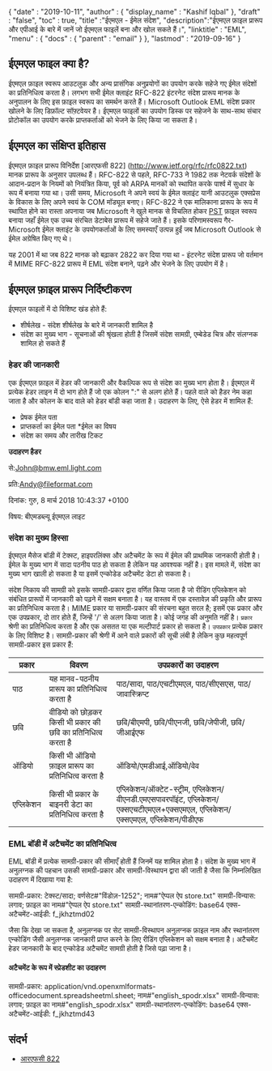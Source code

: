 {
  "date" : "2019-10-11",
  "author" : {
    "display_name" : "Kashif Iqbal"
},
  "draft" : "false",
  "toc" : true,
  "title" :"ईएमएल - ईमेल संदेश",
  "description":"ईएमएल फ़ाइल प्रारूप और एपीआई के बारे में जानें जो ईएमएल फाइलें बना और खोल सकते हैं।",
  "linktitle" : "EML",
  "menu" : {
    "docs" : {
      "parent" : "email"
}
},
  "lastmod" : "2019-09-16"
}

## ईएमएल फाइल क्या है?

ईएमएल फ़ाइल स्वरूप आउटलुक और अन्य प्रासंगिक अनुप्रयोगों का उपयोग करके सहेजे गए ईमेल संदेशों का प्रतिनिधित्व करता है। लगभग सभी ईमेल क्लाइंट RFC-822 इंटरनेट संदेश प्रारूप मानक के अनुपालन के लिए इस फ़ाइल स्वरूप का समर्थन करते हैं। Microsoft Outlook EML संदेश प्रकार खोलने के लिए डिफ़ॉल्ट सॉफ़्टवेयर है। ईएमएल फाइलों का उपयोग डिस्क पर सहेजने के साथ-साथ संचार प्रोटोकॉल का उपयोग करके प्राप्तकर्ताओं को भेजने के लिए किया जा सकता है।

## ईएमएल का संक्षिप्त इतिहास

ईएमएल फ़ाइल प्रारूप विनिर्देश [आरएफसी 822] (http://www.ietf.org/rfc/rfc0822.txt) मानक प्रारूप के अनुसार उपलब्ध हैं। RFC-822 से पहले, RFC-733 ने 1982 तक नेटवर्क संदेशों के आदान-प्रदान के नियमों को नियंत्रित किया, पूर्व को ARPA मानकों को स्थापित करके पार्श्व में सुधार के रूप में बनाया गया था। उसी समय, Microsoft ने अपने स्वयं के ईमेल क्लाइंट यानी आउटलुक एक्सप्रेस के विकास के लिए अपने स्वयं के COM मॉड्यूल बनाए। RFC-822 ने एक मालिकाना प्रारूप के रूप में स्थापित होने का रास्ता अपनाया जब Microsoft ने खुले मानक से विचलित होकर [PST](/hi/email/pst/) फ़ाइल स्वरूप बनाया जहाँ ईमेल एक उच्च संरचित डेटाबेस प्रारूप में सहेजे जाते हैं। इसके परिणामस्वरूप गैर-Microsoft ईमेल क्लाइंट के उपयोगकर्ताओं के लिए समस्याएँ उत्पन्न हुईं जब Microsoft Outlook से ईमेल अग्रेषित किए गए थे।

यह 2001 में था जब 822 मानक को बढ़ाकर 2822 कर दिया गया था - इंटरनेट संदेश प्रारूप जो वर्तमान में MIME RFC-822 प्रारूप में EML संदेश बनाने, पढ़ने और भेजने के लिए उपयोग में है।

## ईएमएल फ़ाइल प्रारूप निर्दिष्टीकरण

ईएमएल फाइलों में दो विशिष्ट खंड होते हैं:

* शीर्षलेख - संदेश शीर्षलेख के बारे में जानकारी शामिल है
* संदेश का मुख्य भाग - सूचनाओं की श्रृंखला होती है जिसमें संदेश सामग्री, एम्बेडेड चित्र और संलग्नक शामिल हो सकते हैं

### हेडर की जानकारी ###

एक ईएमएल फ़ाइल में हेडर की जानकारी और वैकल्पिक रूप से संदेश का मुख्य भाग होता है। ईएमएल में प्रत्येक हेडर लाइन में दो भाग होते हैं जो एक कोलन ":" से अलग होते हैं। पहले वाले को हैडर नेम कहा जाता है और कोलन के बाद वाले को हेडर बॉडी कहा जाता है। उदाहरण के लिए, ऐसे हेडर में शामिल हैं:

* प्रेषक ईमेल पता
* प्राप्तकर्ता का ईमेल पता
*ईमेल का विषय
* संदेश का समय और तारीख टिकट

**उदाहरण हैडर**

से:<John@bmw.eml.light.com>

प्रति:<Andy@fileformat.com>

दिनांक: गुरु, 8 मार्च 2018 10:43:37 +0100

विषय: बीएमडब्ल्यू ईएमएल लाइट

### संदेश का मुख्य हिस्सा ###

ईएमएल मैसेज बॉडी में टेक्स्ट, हाइपरलिंक्स और अटैचमेंट के रूप में ईमेल की प्राथमिक जानकारी होती है। ईमेल के मुख्य भाग में सादा पठनीय पाठ हो सकता है लेकिन यह आवश्यक नहीं है। इस मामले में, संदेश का मुख्य भाग खाली हो सकता है या इसमें एन्कोडेड अटैचमेंट डेटा हो सकता है।

संदेश निकाय की सामग्री को इसके सामग्री-प्रकार द्वारा वर्णित किया जाता है जो रीडिंग एप्लिकेशन को संबंधित प्रारूपों में जानकारी को पढ़ने में सक्षम बनाता है। यह वास्तव में एक दस्तावेज़ की प्रकृति और प्रारूप का प्रतिनिधित्व करता है। MIME प्रकार या सामग्री-प्रकार की संरचना बहुत सरल है; इसमें एक प्रकार और एक उपप्रकार, दो तार होते हैं, जिन्हें '/' से अलग किया जाता है। कोई जगह की अनुमति नहीं है। `प्रकार` श्रेणी का प्रतिनिधित्व करता है और एक असतत या एक मल्टीपार्ट प्रकार हो सकता है। `उपप्रकार` प्रत्येक प्रकार के लिए विशिष्ट है। सामग्री-प्रकार की श्रेणी में आने वाले प्रकारों की सूची लंबी है लेकिन कुछ महत्वपूर्ण सामग्री-प्रकार इस प्रकार हैं:


|**प्रकार**|**विवरण**|**उपप्रकारों का उदाहरण**
---|---|---|
|पाठ|यह मानव-पठनीय प्रारूप का प्रतिनिधित्व करता है|पाठ/सादा, पाठ/एचटीएमएल, पाठ/सीएसएस, पाठ/जावास्क्रिप्ट
|छवि|वीडियो को छोड़कर किसी भी प्रकार की छवि का प्रतिनिधित्व करता है|छवि/बीएमपी, छवि/पीएनजी, छवि/जेपीजी, छवि/जीआईएफ
|ऑडियो|किसी भी ऑडियो फ़ाइल प्रारूप का प्रतिनिधित्व करता है|ऑडियो/एमडीआई,ऑडियो/वेव
|एप्लिकेशन|किसी भी प्रकार के बाइनरी डेटा का प्रतिनिधित्व करता है|एप्लिकेशन/ऑक्टेट-स्ट्रीम, एप्लिकेशन/वीएनडी.एमएसपावरपॉइंट, एप्लिकेशन/एक्सएचटीएमएल+एक्सएमएल, एप्लिकेशन/एक्सएमएल, एप्लिकेशन/पीडीएफ

### EML बॉडी में अटैचमेंट का प्रतिनिधित्व ###

EML बॉडी में प्रत्येक सामग्री-प्रकार की सीमाएँ होती हैं जिनमें यह शामिल होता है। संदेश के मुख्य भाग में अनुलग्नक की पहचान उसकी सामग्री-प्रकार और सामग्री-विस्थापन द्वारा की जाती है जैसा कि निम्नलिखित उदाहरण में दिखाया गया है:

सामग्री-प्रकार: टेक्स्ट/सादा; वर्णसेट#"विंडोज़-1252"; नाम#"ऐप्पल ऐप store.txt"
सामग्री-विन्यास: लगाव; फ़ाइल का नाम#"ऐप्पल ऐप store.txt"
सामग्री-स्थानांतरण-एन्कोडिंग: base64
एक्स-अटैचमेंट-आईडी: f_jkhztmd02

जैसा कि देखा जा सकता है, अनुलग्नक पर सेट सामग्री-विस्थापन अनुलग्नक फ़ाइल नाम और स्थानांतरण एन्कोडिंग जैसी अनुलग्नक जानकारी प्राप्त करने के लिए रीडिंग एप्लिकेशन को सक्षम बनाता है। अटैचमेंट हेडर जानकारी के बाद एन्कोडेड अटैचमेंट सामग्री होती है जिसे पढ़ा जाना है।

#### अटैचमेंट के रूप में स्प्रेडशीट का उदाहरण ####

सामग्री-प्रकार: application/vnd.openxmlformats-officedocument.spreadsheetml.sheet; नाम#"english_spodr.xlsx"
सामग्री-विन्यास: लगाव; फ़ाइल का नाम#"english_spodr.xlsx"
सामग्री-स्थानांतरण-एन्कोडिंग: base64
एक्स-अटैचमेंट-आईडी: f_jkhztmd43

## संदर्भ

* [आरएफसी 822](http://www.ietf.org/rfc/rfc0822.txt)

